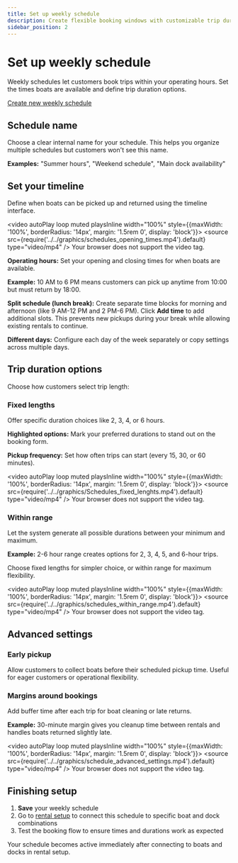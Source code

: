 ```yaml
---
title: Set up weekly schedule
description: Create flexible booking windows with customizable trip durations
sidebar_position: 2
---
```


# Set up weekly schedule

Weekly schedules let customers book trips within your operating hours. Set the times boats are available and define trip duration options.

<div class="button-container">
  <a href="https://dashboard.letsbook.app/schedules/week/add" class="button button--primary" target="_blank" rel="noopener noreferrer">Create new weekly schedule</a>
</div>

## Schedule name

Choose a clear internal name for your schedule. This helps you organize multiple schedules but customers won't see this name.

**Examples:** "Summer hours", "Weekend schedule", "Main dock availability"

## Set your timeline

Define when boats can be picked up and returned using the timeline interface.

<video autoPlay loop muted playsInline width="100%" style={{maxWidth: '100%', borderRadius: '14px', margin: '1.5rem 0', display: 'block'}}>
  <source src={require('../../graphics/schedules_opening_times.mp4').default} type="video/mp4" />
  Your browser does not support the video tag.
</video>

**Operating hours:** Set your opening and closing times for when boats are available.

**Example:** 10 AM to 6 PM means customers can pick up anytime from 10:00 but must return by 18:00.

**Split schedule (lunch break):** Create separate time blocks for morning and afternoon (like 9 AM-12 PM and 2 PM-6 PM). Click **Add time** to add additional slots. This prevents new pickups during your break while allowing existing rentals to continue.

**Different days:** Configure each day of the week separately or copy settings across multiple days.

## Trip duration options

Choose how customers select trip length:

### Fixed lengths

Offer specific duration choices like 2, 3, 4, or 6 hours.

**Highlighted options:** Mark your preferred durations to stand out on the booking form.

**Pickup frequency:** Set how often trips can start (every 15, 30, or 60 minutes).

<video autoPlay loop muted playsInline width="100%" style={{maxWidth: '100%', borderRadius: '14px', margin: '1.5rem 0', display: 'block'}}>
  <source src={require('../../graphics/Schedules_fixed_lenghts.mp4').default} type="video/mp4" />
  Your browser does not support the video tag.
</video>

### Within range

Let the system generate all possible durations between your minimum and maximum.

**Example:** 2-6 hour range creates options for 2, 3, 4, 5, and 6-hour trips.

Choose fixed lengths for simpler choice, or within range for maximum flexibility.

<video autoPlay loop muted playsInline width="100%" style={{maxWidth: '100%', borderRadius: '14px', margin: '1.5rem 0', display: 'block'}}>
  <source src={require('../../graphics/schedules_within_range.mp4').default} type="video/mp4" />
  Your browser does not support the video tag.
</video>

## Advanced settings

### Early pickup

Allow customers to collect boats before their scheduled pickup time. Useful for eager customers or operational flexibility.

### Margins around bookings

Add buffer time after each trip for boat cleaning or late returns.

**Example:** 30-minute margin gives you cleanup time between rentals and handles boats returned slightly late.

<video autoPlay loop muted playsInline width="100%" style={{maxWidth: '100%', borderRadius: '14px', margin: '1.5rem 0', display: 'block'}}>
  <source src={require('../../graphics/schedule_advanced_settings.mp4').default} type="video/mp4" />
  Your browser does not support the video tag.
</video>

## Finishing setup

1. **Save** your weekly schedule
2. Go to [rental setup](https://dashboard.letsbook.app/rental-setup) to connect this schedule to specific boat and dock combinations
3. Test the booking flow to ensure times and durations work as expected

Your schedule becomes active immediately after connecting to boats and docks in rental setup.
